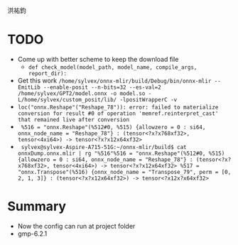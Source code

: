 洪祐鈞

# TODO

- Come up with better scheme to keep the download file
	- `def check_model(model_path, model_name, compile_args, report_dir):`
- Get this work
	`/home/sylvex/onnx-mlir/build/Debug/bin/onnx-mlir --EmitLib --enable-posit --n-bits=32 --es-val=2 /home/sylvex/GPT2/model.onnx -o model.so -L/home/sylvex/custom_posit/lib/ -lpositWrapperC -v`
- `loc("onnx.Reshape"("Reshape_78")): error: failed to materialize conversion for result #0 of operation 'memref.reinterpret_cast' that remained live after conversion`
- ` %516 = "onnx.Reshape"(%512#0, %515) {allowzero = 0 : si64, onnx_node_name = "Reshape_78"} : (tensor<?x?x768xf32>, tensor<4xi64>) -> tensor<?x?x12x64xf32>`
- ` sylvex@sylvex-Aspire-A715-51G:~/onnx-mlir/build$ cat onnxDump.onnx.mlir | rg "%516"%516 = "onnx.Reshape"(%512#0, %515) {allowzero = 0 : si64, onnx_node_name = "Reshape_78"} : (tensor<?x?x768xf32>, tensor<4xi64>) -> tensor<?x?x12x64xf32> %517 = "onnx.Transpose"(%516) {onnx_node_name = "Transpose_79", perm = [0, 2, 1, 3]} : (tensor<?x?x12x64xf32>) -> tensor<?x12x?x64xf32>`
# Summary

- Now the config can run at project folder
- gmp-6.2.1